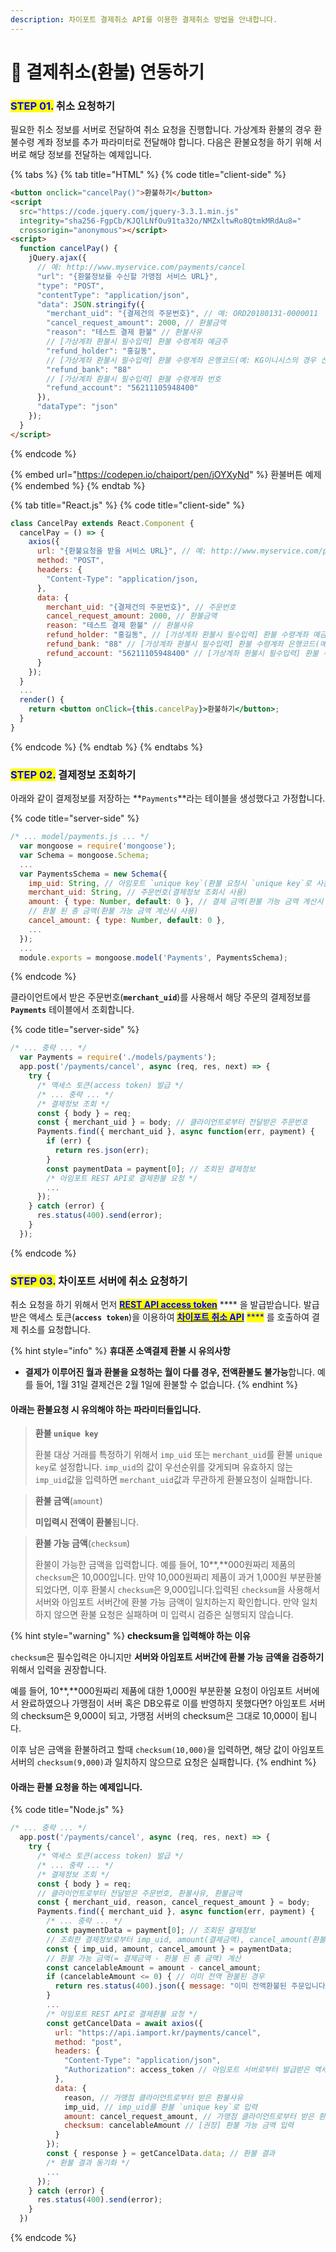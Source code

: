 ```yaml
---
description: 차이포트 결제취소 API를 이용한 결제취소 방법을 안내합니다.
---
```


# 💸 결제취소(환불) 연동하기

### <mark style="color:blue;">**STEP 01.**</mark> 취소 요청하기

필요한 취소 정보를 서버로 전달하여 취소 요청을 진행합니다. 가상계좌 환불의 경우 환불수령 계좌 정보를 추가 파라미터로 전달해야 합니다. 다음은 환불요청을 하기 위해 서버로 해당 정보를 전달하는 예제입니다.

{% tabs %}
{% tab title="HTML" %}
{% code title="client-side" %}
```html
<button onclick="cancelPay()">환불하기</button>
<script
  src="https://code.jquery.com/jquery-3.3.1.min.js"
  integrity="sha256-FgpCb/KJQlLNfOu91ta32o/NMZxltwRo8QtmkMRdAu8="
  crossorigin="anonymous"></script>
<script>
  function cancelPay() {
    jQuery.ajax({
      // 예: http://www.myservice.com/payments/cancel
      "url": "{환불정보를 수신할 가맹점 서비스 URL}", 
      "type": "POST",
      "contentType": "application/json",
      "data": JSON.stringify({
        "merchant_uid": "{결제건의 주문번호}", // 예: ORD20180131-0000011
        "cancel_request_amount": 2000, // 환불금액
        "reason": "테스트 결제 환불" // 환불사유
        // [가상계좌 환불시 필수입력] 환불 수령계좌 예금주
        "refund_holder": "홍길동", 
        // [가상계좌 환불시 필수입력] 환불 수령계좌 은행코드(예: KG이니시스의 경우 신한은행은 88번)
        "refund_bank": "88" 
        // [가상계좌 환불시 필수입력] 환불 수령계좌 번호
        "refund_account": "56211105948400" 
      }),
      "dataType": "json"
    });
  }
</script>
```
{% endcode %}



{% embed url="https://codepen.io/chaiport/pen/jOYXyNd" %}
환불버튼 예제
{% endembed %}
{% endtab %}

{% tab title="React.js" %}
{% code title="client-side" %}
```jsx
class CancelPay extends React.Component {
  cancelPay = () => {
    axios({
      url: "{환불요청을 받을 서비스 URL}", // 예: http://www.myservice.com/payments/cancel
      method: "POST",
      headers: {
        "Content-Type": "application/json,
      },
      data: { 
        merchant_uid: "{결제건의 주문번호}", // 주문번호
        cancel_request_amount: 2000, // 환불금액
        reason: "테스트 결제 환불" // 환불사유
        refund_holder: "홍길동", // [가상계좌 환불시 필수입력] 환불 수령계좌 예금주
        refund_bank: "88" // [가상계좌 환불시 필수입력] 환불 수령계좌 은행코드(예: KG이니시스의 경우 신한은행은 88번)
        refund_account: "56211105948400" // [가상계좌 환불시 필수입력] 환불 수령계좌 번호
      }
    });
  }
  ...
  render() {
    return <button onClick={this.cancelPay}>환불하기</button>;
  }
}
```
{% endcode %}
{% endtab %}
{% endtabs %}

### <mark style="color:blue;">**STEP 02.**</mark> 결제정보 조회하기

아래와 같이 결제정보를 저장하는 **`Payments`**라는 테이블을 생성했다고 가정합니다.

{% code title="server-side" %}
```javascript
/* ... model/payments.js ... */
  var mongoose = require('mongoose');
  var Schema = mongoose.Schema;
  ...
  var PaymentsSchema = new Schema({
    imp_uid: String, // 아임포트 `unique key`(환불 요청시 `unique key`로 사용)
    merchant_uid: String, // 주문번호(결제정보 조회시 사용)
    amount: { type: Number, default: 0 }, // 결제 금액(환불 가능 금액 계산시 사용)
    // 환불 된 총 금액(환불 가능 금액 계산시 사용)
    cancel_amount: { type: Number, default: 0 }, 
    ...
  });
  ...
  module.exports = mongoose.model('Payments', PaymentsSchema);
```
{% endcode %}

클라이언트에서 받은 주문번호(**`merchant_uid`**)를 사용해서 해당 주문의 결제정보를 **`Payments`** 테이블에서 조회합니다.

{% code title="server-side" %}
```javascript
/* ... 중략 ... */
  var Payments = require('./models/payments');
  app.post('/payments/cancel', async (req, res, next) => {
    try {
      /* 액세스 토큰(access token) 발급 */
      /* ... 중략 ... */
      /* 결제정보 조회 */
      const { body } = req;
      const { merchant_uid } = body; // 클라이언트로부터 전달받은 주문번호
      Payments.find({ merchant_uid }, async function(err, payment) { 
        if (err) {
          return res.json(err);
        }
        const paymentData = payment[0]; // 조회된 결제정보
        /* 아임포트 REST API로 결제환불 요청 */
        ...
      });
    } catch (error) {
      res.status(400).send(error);
    }
  });

```
{% endcode %}

### <mark style="color:blue;">**STEP 03.**</mark> **차이포트 서버에 취소 요청하기**

취소 요청을 하기 위해서 먼저 [<mark style="color:blue;">**REST API access token**</mark>](../api/rest-api-access-token/) **** 을 발급받습니다. 발급받은 액세스 토큰(**`access token`**)을 이용하여 [<mark style="color:blue;">**차이포트 취소 API**</mark>](../api/rest-api-access-token/api-2.md) <mark style="color:blue;">****</mark> 를 호출하여 결제 취소를 요청합니다.

{% hint style="info" %}
**휴대폰 소액결제 환불 시 유의사항**

* **결제가 이루어진 월과 환불을 요청하는 월이 다를 경우, 전액환불도 불가능**합니다. 예를 들어, 1월 31일 결제건은 2월 1일에 환불할 수 없습니다.
{% endhint %}

#### 아래는 환불요청 시 유의해야 하는 파라미터들입니다.

> **환불 `unique key`**
>
> 환불 대상 거래를 특정하기 위해서 `imp_uid` 또는 `merchant_uid`를 환불 `unique key`로 설정합니다. `imp_uid`의 값이 우선순위를 갖게되며 유효하지 않는 `imp_uid`값을 입력하면 `merchant_uid`값과 무관하게 환불요청이 실패합니다.

> **환불 금액**(`amount`)
>
> **미입력시 전액이 환불**됩니다.

> **환불 가능 금액**(`checksum`)
>
> 환불이 가능한 금액을 입력합니다. 예를 들어, 10**,**000원짜리 제품의 `checksum`은 10,000입니다. 만약 10,000원짜리 제품이 과거 1,000원 부분환불 되었다면, 이후 환불시 `checksum`은 9,000입니다.입력된 `checksum`을 사용해서 서버와 아임포트 서버간에 환불 가능 금액이 일치하는지 확인합니다. 만약 일치하지 않으면 환불 요청은 실패하며 미 입력시 검증은 실행되지 않습니다.

{% hint style="warning" %}
**checksum을 입력해야 하는 이유**

`checksum`은 필수입력은 아니지만 **서버와 아임포트 서버간에 환불 가능 금액을 검증하기** 위해서 입력을 권장합니다.&#x20;

예를 들어, 10**,**000원짜리 제품에 대한 1,000원 부분환불 요청이 아임포트 서버에서 완료하였으나 가맹점이 서버 혹은 DB오류로 이를 반영하지 못했다면? 아임포트 서버의 checksum은 9,000이 되고, 가맹점 서버의 checksum은 그대로 10,000이 됩니다.&#x20;

이후 남은 금액을 환불하려고 할때 `checksum(10,000)`을 입력하면, 해당 값이 아임포트 서버의 `checksum(9,000)`과 일치하지 않으므로 요청은 실패합니다.
{% endhint %}

#### 아래는 환불 요청을 하는 예제입니다.

{% code title="Node.js" %}
```javascript
/* ... 중략 ... */
  app.post('/payments/cancel', async (req, res, next) => {
    try {
      /* 액세스 토큰(access token) 발급 */
      /* ... 중략 ... */
      /* 결제정보 조회 */
      const { body } = req;
      // 클라이언트로부터 전달받은 주문번호, 환불사유, 환불금액
      const { merchant_uid, reason, cancel_request_amount } = body; 
      Payments.find({ merchant_uid }, async function(err, payment) { 
        /* ... 중략 ... */
        const paymentData = payment[0]; // 조회된 결제정보
        // 조회한 결제정보로부터 imp_uid, amount(결제금액), cancel_amount(환불된 총 금액) 추출
        const { imp_uid, amount, cancel_amount } = paymentData;
        // 환불 가능 금액(= 결제금액 - 환불 된 총 금액) 계산 
        const cancelableAmount = amount - cancel_amount; 
        if (cancelableAmount <= 0) { // 이미 전액 환불된 경우
          return res.status(400).json({ message: "이미 전액환불된 주문입니다." });
        }
        ...
        /* 아임포트 REST API로 결제환불 요청 */
        const getCancelData = await axios({
          url: "https://api.iamport.kr/payments/cancel",
          method: "post",
          headers: {
            "Content-Type": "application/json",
            "Authorization": access_token // 아임포트 서버로부터 발급받은 엑세스 토큰
          },
          data: {
            reason, // 가맹점 클라이언트로부터 받은 환불사유
            imp_uid, // imp_uid를 환불 `unique key`로 입력
            amount: cancel_request_amount, // 가맹점 클라이언트로부터 받은 환불금액
            checksum: cancelableAmount // [권장] 환불 가능 금액 입력
          }
        });
        const { response } = getCancelData.data; // 환불 결과
        /* 환불 결과 동기화 */
        ...
      });
    } catch (error) {
      res.status(400).send(error);
    }
  })
```
{% endcode %}
